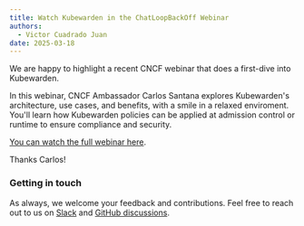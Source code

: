 ```yaml
---
title: Watch Kubewarden in the ChatLoopBackOff Webinar
authors:
  - Victor Cuadrado Juan
date: 2025-03-18
---
```


We are happy to highlight a recent CNCF webinar that does a first-dive into
Kubewarden.

In this webinar, CNCF Ambassador Carlos Santana explores Kubewarden's
architecture, use cases, and benefits, with a smile in a
relaxed enviroment. You'll learn how Kubewarden policies can be applied at
admission control or runtime to ensure compliance and security.

[You can watch the full webinar here](https://www.youtube.com/watch?v=46VGMAH_8jY).

Thanks Carlos!

### Getting in touch

As always, we welcome your feedback and contributions. Feel free to reach out
to us on [Slack](https://kubernetes.slack.com/?redir=%2Fmessages%2Fkubewarden)
and [GitHub discussions](https://github.com/orgs/kubewarden/discussions).
